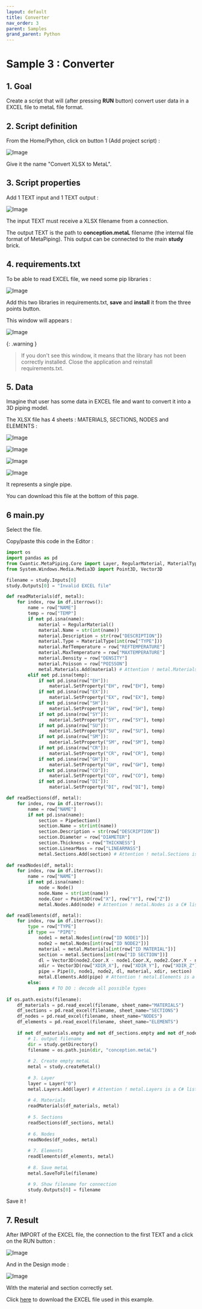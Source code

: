 ```yaml
---
layout: default
title: Converter
nav_order: 3
parent: Samples
grand_parent: Python
---
```


# Sample 3 : Converter

## 1. Goal

Create a script that will (after pressing **RUN** button) convert user data in a EXCEL file to metaL file format.

## 2. Script definition

From the Home/Python, click on button 1 (Add project script) :

![Image](../../Images/PythonMenu.jpg)

Give it the name "Convert XLSX to MetaL".

## 3. Script properties

Add 1 TEXT input and 1 TEXT output :

![Image](../../Images/PythonSample3_1.jpg)

The input TEXT must receive a XLSX filename from a connection.

The output TEXT is the path to **conception.metaL** filename (the internal file format of MetaPiping). This output can be connected to the main **study** brick.

## 4. requirements.txt

To be able to read EXCEL file, we need some pip libraries :

![Image](../../Images/PythonSample3_3.jpg)

Add this two libraries in requirements.txt, **save** and **install** it from the three points button.

This window will appears :

![Image](../../Images/PythonSample3_2.jpg)

{: .warning }
> If you don't see this window, it means that the library has not been correctly installed. Close the application and reinstall requirements.txt.

## 5. Data

Imagine that user has some data in EXCEL file and want to convert it into a 3D piping model.

The XLSX file has 4 sheets : MATERIALS, SECTIONS, NODES and ELEMENTS :

![Image](../../Images/PythonSample3_4.jpg)

![Image](../../Images/PythonSample3_5.jpg)

![Image](../../Images/PythonSample3_6.jpg)

![Image](../../Images/PythonSample3_7.jpg)

It represents a single pipe.

You can download this file at the bottom of this page.

## 6 main.py

Select the file.

Copy/paste this code in the Editor :

```python
import os
import pandas as pd
from Cwantic.MetaPiping.Core import Layer, RegularMaterial, MaterialType, PipeSection, Node, Pipe
from System.Windows.Media.Media3D import Point3D, Vector3D

filename = study.Inputs[0]
study.Outputs[0] = "Invalid EXCEL file"

def readMaterials(df, metal):
    for index, row in df.iterrows():
        name = row["NAME"]
        temp = row["TEMP"]
        if not pd.isna(name):
            material = RegularMaterial()
            material.Name = str(int(name))
            material.Description = str(row["DESCRIPTION"])
            material.Type = MaterialType(int(row["TYPE"]))
            material.RefTemperature = row["REFTEMPERATURE"]
            material.MaxTemperature = row["MAXTEMPERATURE"]
            material.Density = row["DENSITY"]
            material.Poisson = row["POISSON"]
            metal.Materials.Add(material) # Attention ! metal.Materials is a C# list. Use Add instead of append
        elif not pd.isna(temp):
            if not pd.isna(row["EH"]):
                material.SetProperty("EH", row["EH"], temp)
            if not pd.isna(row["EX"]):
                material.SetProperty("EX", row["EX"], temp)
            if not pd.isna(row["SH"]):
                material.SetProperty("SH", row["SH"], temp)
            if not pd.isna(row["SY"]):
                material.SetProperty("SY", row["SY"], temp)
            if not pd.isna(row["SU"]):
                material.SetProperty("SU", row["SU"], temp)
            if not pd.isna(row["SM"]):
                material.SetProperty("SM", row["SM"], temp)
            if not pd.isna(row["CR"]):
                material.SetProperty("CR", row["CR"], temp)
            if not pd.isna(row["GH"]):
                material.SetProperty("GH", row["GH"], temp)
            if not pd.isna(row["CO"]):
                material.SetProperty("CO", row["CO"], temp)
            if not pd.isna(row["DI"]):
                material.SetProperty("DI", row["DI"], temp)  

def readSections(df, metal):
    for index, row in df.iterrows():
        name = row["NAME"]
        if not pd.isna(name):
            section = PipeSection()
            section.Name = str(int(name))
            section.Description = str(row["DESCRIPTION"])
            section.Diameter = row["DIAMETER"]
            section.Thickness = row["THICKNESS"]
            section.LinearMass = row["LINEARMASS"]
            metal.Sections.Add(section) # Attention ! metal.Sections is a C# list. Use Add instead of append
    
def readNodes(df, metal):
    for index, row in df.iterrows():
        name = row["NAME"]
        if not pd.isna(name):
            node = Node()
            node.Name = str(int(name))
            node.Coor = Point3D(row["X"], row["Y"], row["Z"])
            metal.Nodes.Add(node) # Attention ! metal.Nodes is a C# list. Use Add instead of append

def readElements(df, metal):
    for index, row in df.iterrows():
        type = row["TYPE"]
        if type == "PIPE":
            node1 = metal.Nodes[int(row["ID NODE1"])]
            node2 = metal.Nodes[int(row["ID NODE2"])]
            material = metal.Materials[int(row["ID MATERIAL"])]
            section = metal.Sections[int(row["ID SECTION"])]
            dl = Vector3D(node2.Coor.X - node1.Coor.X, node2.Coor.Y - node1.Coor.Y, node2.Coor.Z - node1.Coor.Z)
            xdir = Vector3D(row["XDIR_X"], row["XDIR_Y"], row["XDIR_Z"])
            pipe = Pipe(0, node1, node2, dl, material, xdir, section)
            metal.Elements.Add(pipe) # Attention ! metal.Elements is a C# list. Use Add instead of append
        else:
            pass # TO DO : decode all possible types
        
if os.path.exists(filename):
    df_materials = pd.read_excel(filename, sheet_name="MATERIALS")
    df_sections = pd.read_excel(filename, sheet_name="SECTIONS")
    df_nodes = pd.read_excel(filename, sheet_name="NODES")
    df_elements = pd.read_excel(filename, sheet_name="ELEMENTS")
    
    if not df_materials.empty and not df_sections.empty and not df_nodes.empty and not df_elements.empty:
        # 1. output filename
        dir = study.getDirectory()
        filename = os.path.join(dir, "conception.metaL")
        
        # 2. Create empty metaL
        metal = study.createMetal()
        
        # 3. Layer
        layer = Layer("0")
        metal.Layers.Add(layer) # Attention ! metal.Layers is a C# list. Use Add instead of append
        
        # 4. Materials
        readMaterials(df_materials, metal)      
        
        # 5. Sections
        readSections(df_sections, metal)
        
        # 6. Nodes
        readNodes(df_nodes, metal)
        
        # 7. Elements
        readElements(df_elements, metal)
        
        # 8. Save metaL
        metal.SaveToFile(filename)

        # 9. Show filename for connection
        study.Outputs[0] = filename
```

Save it !

## 7. Result

 After IMPORT of the EXCEL file, the connection to the first TEXT and a click on the RUN button :

![Image](../../Images/PythonSample3_8.jpg)

And in the Design mode :

![Image](../../Images/PythonSample3_9.jpg)

With the material and section correctly set.

Click [here](https://metapiping.com/wp-content/uploads/2023/02/Sample3.zip) to download the EXCEL file used in this example.
